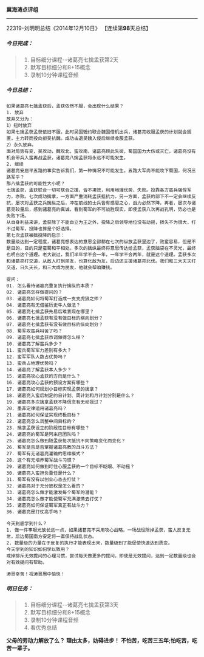 **冀海涛点评组**

------

22319-刘明明总结《2014年12月10日》
【连续第**98**天总结】

##### __今日完成：__
>1. 目标细分课程--诸葛亮七擒孟获第2天
>2. 默写目标细分和8+15概念
>3. 录制10分钟课程音频

##### __今日总结：__
	如果诸葛亮七擒孟获后，孟获依然不服，会出现什么结果？
	1. 放弃
	放弃又分为：
	1）短时放弃
	如果七擒孟获孟获依旧不服，此时吴国毁约联合魏国借机出兵，诸葛亮收服孟获的计划就会搁置，主力转而投向拒吴抗魏。成功击退吴魏入侵后继续收服孟获。
	2）永久放弃。
	面对局势有变，吴攻动，魏攻北，蛮攻南，诸葛亮顾此失彼，蜀国国力大伤或灭亡，诸葛亮没有机会带兵入蛮再战孟获，诸葛亮八擒孟获将永远不可能发生。
	2. 继续
	诸葛亮安居平五路的事实告诉我们，第一种情况不可能发生。五路大军尚不能攻下蜀国，何况三路军乎？
	那八擒孟获的可能性大小呢？
	七擒孟获，孟获联合一切可联合之援，皆不凑效，利用地理优势，失败。投靠各方蛮兵强悍军力，亦败。七次成功擒拿，一方面严重消耗孟获抵抗力，另一方面，孟获的部下不一定会继续反抗，屡次对孟获之兵擒纵之后，冲在前线的士兵皆有感恩之心，战力必然下降。再者，屡次与诸葛亮较量后，感到诸葛亮的真诚，看到蜀军的不可战胜现实，即使孟获八次再战孔明，势必也是失败下场。
	从自身利益来讲，孟获除了不能自立为王之外，投降之后领导地位没有动摇，损失不为很大，打不过蜀军，投降也算是个好选择。
	第七次孟获被擒投降的启示：
	数量级达到一定程度，诸葛亮想表达的意思全部都在七次的纵放孟获里边了，败蛮容易，但是不是目的，目的只是蛮蜀和平相处。多次的擒纵最终将意思传达给孟获，孟获脑袋在不灵光，最终也明白这个道理。老大说过，我们半年学不会一年，一年学不会两年，就是这个道理。孟获多次和诸葛亮打交道，从敌人打到朋友，也算化敌为友，后边还支援诸葛亮北伐。我们和三大天天打交道，日久天长，和三大成为朋友，他就会帮咱赚钱。
	
	提问：
	01. 怎么看待诸葛亮重复执行擒纵的本质？
	02. 诸葛亮怎样做提问的？
	03. 诸葛亮如何将蜀军打造成一支支虎狼之师？
	04. 诸葛亮有无借鉴历史牛人做法？
	05. 诸葛亮七擒孟获先易后难表现在哪里？
	06. 诸葛亮七擒孟获有没有做目标的横向划分？
	07. 诸葛亮七擒孟获有没有做目标的纵向划分？
	08. 蜀军攻蛮兵叫苦了吗？
	09. 诸葛亮七擒孟获市调做得怎么样？
	10. 诸葛亮了解蛮兵多少？
	11. 蛮兵蜀军军力差别有多大？
	12. 蛮军军队人数占优势吗？
	13. 蛮兵占地理优势吗？
	14. 诸葛亮了解孟获本人多少？
	15. 诸葛亮攻心孟获的方向是什么？
	16. 诸葛亮攻心孟获的预设方案有哪些？
	17. 诸葛亮如何规划小目标实现孟获的擒拿？
	18. 诸葛亮入蛮后制定的日计划、周计划和月计划分别是什么？
	19. 诸葛亮多次擒拿孟获不降信念有无动摇过？
	20. 墨菲定律适用诸葛亮吗？
	21. 诸葛亮如何保证实现终极目标？
	22. 诸葛亮怎么调整中间目标的？
	23. 擒拿孟获设立的阶段性目标有哪些？
	24. 诸葛亮的蜀军是阿米巴团队吗？
	25. 诸葛亮怎么做到随孟获每次抵抗不同策略变化而变化？
	26. 蜀军是否是否掌握诸葛亮教的战斗方法？
	27. 蜀军有无诸葛亮灌输的思维模式？
	28. 这个有无培养蜀军战斗习惯？
	29. 诸葛亮如何做到盯住心服孟获的一个目标不眨眼、不动摇？
	30. 诸葛亮入蛮担负重任是什么？
	31. 蜀军有没有以创业心态去打仗？
	32. 诸葛亮对于充分放权是怎么看的？
	33. 诸葛亮怎么做才能激发每个蜀军的潜能？
	34. 诸葛亮怎么做才能使蜀军充满激情去打仗？
	35. 诸葛亮如何保证蜀军真正有战斗力？
	36. 诸葛亮是打仗高手吗？
	
	今天到底学到什么？
	1. 做一件事眼光放长远一点，如果诸葛亮不采用攻心战略，一场战役除掉孟获，蛮人反复无常，后边蜀国南方安定将一直保持战乱状态。
	2. 数量级的力量在于反复的执行才能表现出来，数量级到了能促使快速达到质变。
    今天学到的知识如何学以致用？
	戒掉排斥无效提问的心理习惯，尝试每天做更多的提问，即使是无效提问，达到一定数量级也会对有效提问有帮助。
	
    涛哥幸苦！祝涛哥周中愉快！
##### __明日任务：__
>1. 目标细分课程--诸葛亮七擒孟获第3天
>2. 默写目标细分和8+15概念
>3. 录制10分钟课程音频
>4. 看优秀总结

**父母的劳动力解放了么？**
**理由太多，妨碍进步！**
**不怕苦，吃苦三五年;怕吃苦，吃苦一辈子。**  